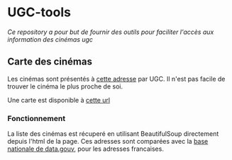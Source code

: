 # UGC-tools

_Ce repository a pour but de fournir des outils pour faciliter l'accès aux information des cinémas ugc_

## Carte des cinémas

Les cinémas sont présentés à [cette adresse](https://www.ugc.fr/cinemas-acceptant-ui.html) par UGC. Il n'est pas facile de trouver le cinéma le plus proche de soi.

Une carte est disponible à [cette url](work-in-progress)

### Fonctionnement

La liste des cinémas est récuperé en utilisant BeautifulSoup directement depuis l'html de la page. Ces adresses sont comparées avec la [base nationale de data.gouv](https://adresse.data.gouv.fr/donnees-nationales), pour les adresses francaises.
